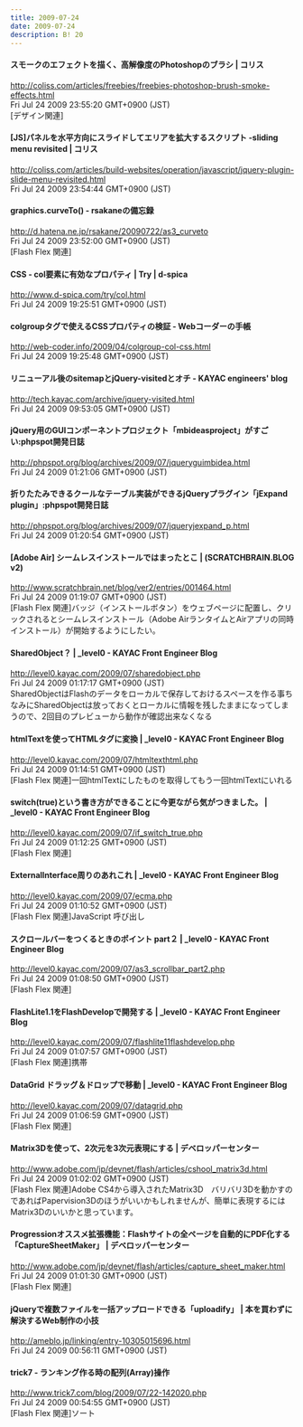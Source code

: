 ```yaml
---
title: 2009-07-24
date: 2009-07-24
description: B! 20
---
```


####   スモークのエフェクトを描く、高解像度のPhotoshopのブラシ | コリス
http://coliss.com/articles/freebies/freebies-photoshop-brush-smoke-effects.html<br>
Fri Jul 24 2009 23:55:20 GMT+0900 (JST)<br>
[デザイン関連]


####   [JS]パネルを水平方向にスライドしてエリアを拡大するスクリプト -sliding menu revisited | コリス
http://coliss.com/articles/build-websites/operation/javascript/jquery-plugin-slide-menu-revisited.html<br>
Fri Jul 24 2009 23:54:44 GMT+0900 (JST)<br>


#### graphics.curveTo() - rsakaneの備忘録
http://d.hatena.ne.jp/rsakane/20090722/as3_curveto<br>
Fri Jul 24 2009 23:52:00 GMT+0900 (JST)<br>
[Flash Flex 関連]


#### CSS - col要素に有効なプロパティ | Try | d-spica
http://www.d-spica.com/try/col.html<br>
Fri Jul 24 2009 19:25:51 GMT+0900 (JST)<br>


#### colgroupタグで使えるCSSプロパティの検証 - Webコーダーの手帳
http://web-coder.info/2009/04/colgroup-col-css.html<br>
Fri Jul 24 2009 19:25:48 GMT+0900 (JST)<br>


#### リニューアル後のsitemapとjQuery-visitedとオチ - KAYAC engineers' blog
http://tech.kayac.com/archive/jquery-visited.html<br>
Fri Jul 24 2009 09:53:05 GMT+0900 (JST)<br>


#### jQuery用のGUIコンポーネントプロジェクト「mbideasproject」がすごい:phpspot開発日誌
http://phpspot.org/blog/archives/2009/07/jqueryguimbidea.html<br>
Fri Jul 24 2009 01:21:06 GMT+0900 (JST)<br>


#### 折りたたみできるクールなテーブル実装ができるjQueryプラグイン「jExpand plugin」:phpspot開発日誌
http://phpspot.org/blog/archives/2009/07/jqueryjexpand_p.html<br>
Fri Jul 24 2009 01:20:54 GMT+0900 (JST)<br>


#### [Adobe Air] シームレスインストールではまったとこ | (SCRATCHBRAIN.BLOG v2)
http://www.scratchbrain.net/blog/ver2/entries/001464.html<br>
Fri Jul 24 2009 01:19:07 GMT+0900 (JST)<br>
[Flash Flex 関連]バッジ（インストールボタン）をウェブページに配置し、クリックされるとシームレスインストール（Adobe AirランタイムとAirアプリの同時インストール）が開始するようにしたい。


#### SharedObject？ | _level0 - KAYAC Front Engineer Blog
http://level0.kayac.com/2009/07/sharedobject.php<br>
Fri Jul 24 2009 01:17:17 GMT+0900 (JST)<br>
 SharedObjectはFlashのデータをローカルで保存しておけるスペースを作る事ちなみにSharedObjectは放っておくとローカルに情報を残したままになってしまうので、2回目のプレビューから動作が確認出来なくなる


#### htmlTextを使ってHTMLタグに変換 | _level0 - KAYAC Front Engineer Blog
http://level0.kayac.com/2009/07/htmltexthtml.php<br>
Fri Jul 24 2009 01:14:51 GMT+0900 (JST)<br>
[Flash Flex 関連]一回htmlTextにしたものを取得してもう一回htmlTextにいれる


#### switch(true)という書き方ができることに今更ながら気がつきました。 | _level0 - KAYAC Front Engineer Blog
http://level0.kayac.com/2009/07/if_switch_true.php<br>
Fri Jul 24 2009 01:12:25 GMT+0900 (JST)<br>
[Flash Flex 関連]


#### ExternalInterface周りのあれこれ | _level0 - KAYAC Front Engineer Blog
http://level0.kayac.com/2009/07/ecma.php<br>
Fri Jul 24 2009 01:10:52 GMT+0900 (JST)<br>
[Flash Flex 関連]JavaScript 呼び出し


#### スクロールバーをつくるときのポイント part２ | _level0 - KAYAC Front Engineer Blog
http://level0.kayac.com/2009/07/as3_scrollbar_part2.php<br>
Fri Jul 24 2009 01:08:50 GMT+0900 (JST)<br>
[Flash Flex 関連]


#### FlashLite1.1をFlashDevelopで開発する | _level0 - KAYAC Front Engineer Blog
http://level0.kayac.com/2009/07/flashlite11flashdevelop.php<br>
Fri Jul 24 2009 01:07:57 GMT+0900 (JST)<br>
[Flash Flex 関連]携帯


#### DataGrid ドラッグ＆ドロップで移動 | _level0 - KAYAC Front Engineer Blog
http://level0.kayac.com/2009/07/datagrid.php<br>
Fri Jul 24 2009 01:06:59 GMT+0900 (JST)<br>
[Flash Flex 関連]


#### Matrix3Dを使って、2次元を3次元表現にする | デベロッパーセンター
http://www.adobe.com/jp/devnet/flash/articles/cshool_matrix3d.html<br>
Fri Jul 24 2009 01:02:02 GMT+0900 (JST)<br>
[Flash Flex 関連]Adobe CS4から導入されたMatrix3D　バリバリ3Dを動かすのであればPapervision3Dのほうがいいかもしれませんが、簡単に表現するにはMatrix3Dのいいかと思っています。


#### Progressionオススメ拡張機能：Flashサイトの全ページを自動的にPDF化する「CaptureSheetMaker」 | デベロッパーセンター
http://www.adobe.com/jp/devnet/flash/articles/capture_sheet_maker.html<br>
Fri Jul 24 2009 01:01:30 GMT+0900 (JST)<br>
[Flash Flex 関連]


#### jQueryで複数ファイルを一括アップロードできる「uploadify」 | 本を買わずに解決するWeb制作の小技
http://ameblo.jp/linking/entry-10305015696.html<br>
Fri Jul 24 2009 00:56:11 GMT+0900 (JST)<br>


#### trick7 - ランキング作る時の配列(Array)操作
http://www.trick7.com/blog/2009/07/22-142020.php<br>
Fri Jul 24 2009 00:54:55 GMT+0900 (JST)<br>
[Flash Flex 関連]ソート


